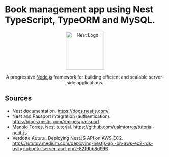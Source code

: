 # Book management app using Nest TypeScript, TypeORM and MySQL.

<p align="center">
  <a href="http://nestjs.com/" target="blank"><img src="https://nestjs.com/img/logo-small.svg" width="120" alt="Nest Logo" /></a>
</p>

[circleci-image]: https://img.shields.io/circleci/build/github/nestjs/nest/master?token=abc123def456
[circleci-url]: https://circleci.com/gh/nestjs/nest

  <p align="center">A progressive <a href="http://nodejs.org" target="_blank">Node.js</a> framework for building efficient and scalable server-side applications.</p>

## Sources

- Nest documentation. https://docs.nestjs.com/
- Nest and Passport integration (authentication). https://docs.nestjs.com/recipes/passport
- Manolo Torres. Nest tutorial. https://github.com/ualmtorres/tutorial-nest-js
- Verdotte Aututu. Deploying NestJS API on AWS EC2. https://ututuv.medium.com/deploying-nestjs-api-on-aws-ec2-rds-using-ubuntu-server-and-pm2-82f9bb8d996
